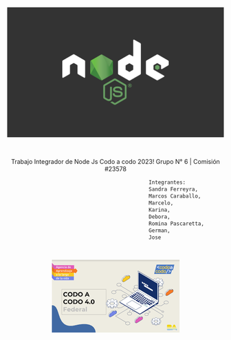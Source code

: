 
<br>
<p align="center">
<img src="https://github.com/testTPU/1/blob/main/nodejs.png"  alt="logo Node Js">
</p>
<br>
<p align="center">
                   Trabajo Integrador de Node Js Codo a codo 2023!
                   Grupo N° 6 | Comisión #23578 

                                                  Integrantes:
                                                  Sandra Ferreyra, 
                                                  Marcos Caraballo, 
                                                  Marcelo, 
                                                  Karina, 
                                                  Debora, 
                                                  Romina Pascaretta, 
                                                  German, 
                                                  Jose  
</p>
<br>
<p align="center">
<img src="https://github.com/testTPU/1/blob/main/images.png" alt="logo codo a codo">
</p>
<br>
